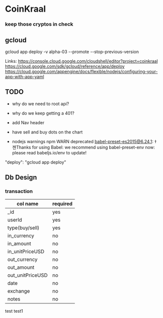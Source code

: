 # CoinKraal
### keep those cryptos in check

gcloud
---

gcloud app deploy -v alpha-03 --promote --stop-previous-version

Links:
https://console.cloud.google.com/cloudshell/editor?project=coinkraal
https://cloud.google.com/sdk/gcloud/reference/app/deploy
https://cloud.google.com/appengine/docs/flexible/nodejs/configuring-your-app-with-app-yaml


TODO
---

- why do we need to root api?
- why do we keep getting a 401?
- add Nav header
- have sell and buy dots on the chart


- nodejs warnings
    npm WARN deprecated babel-preset-es2015@6.24.1: ߙ젠Thanks for using Babel: we recommend using babel-preset-env now: please read babeljs.io/env to update! 


"deploy": "gcloud app deploy"


Db Design
---
### transaction

|col name           |required   |
|-------------------|-----------|
|_id 	            |yes        |
|userId			    |yes        |
|type(buy/sell)     |yes        |
|in_currency   	    |no         |
|in_amount		    |no         |
|in_unitPriceUSD	|no         |
|out_currency   	|no         |
|out_amount		    |no         |
|out_unitPriceUSD	|no         |
|date			    |no         |
|exchange		    |no         |
|notes		        |no         |
	

test
test1